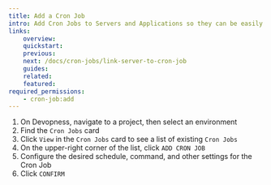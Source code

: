 ```yaml
---
title: Add a Cron Job
intro: Add Cron Jobs to Servers and Applications so they can be easily managed in one place.
links:
    overview:
    quickstart:
    previous:
    next: /docs/cron-jobs/link-server-to-cron-job
    guides:
    related:
    featured:
required_permissions:
    - cron-job:add
---
```


1. On Devopness, navigate to a project, then select an environment
1. Find the `Cron Jobs` card
1. Click `View` in the `Cron Jobs` card to see a list of existing `Cron Jobs`
1. On the upper-right corner of the list, click `ADD CRON JOB`
1. Configure the desired schedule, command, and other settings for the Cron Job
1. Click `CONFIRM`
